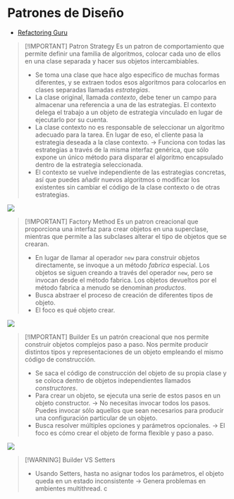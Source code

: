 # Patrones de Diseño
- [Refactoring Guru](https://refactoring.guru/es/design-patterns/catalog)

> [!IMPORTANT] Patron Strategy
> Es un patron de comportamiento que permite definir una familia de algoritmos, colocar cada uno de ellos en una clase separada y hacer sus objetos intercambiables.
> - Se toma una clase que hace algo especifico de muchas formas diferentes, y se extraen todos esos algoritmos para colocarlos en clases separadas llamadas *estrategias*.
> - La clase original, llamada *contexto*, debe tener un campo para almacenar una referencia a una de las estrategias. El contexto delega el trabajo a un objeto de estrategia vinculado en lugar de ejecutarlo por su cuenta.
> - La clase contexto no es responsable de seleccionar un algoritmo adecuado para la tarea. En lugar de eso, el cliente pasa la estrategia deseada a la clase contexto. -> Funciona con todas las estrategias a través de la misma interfaz genérica, que sólo expone un único método para disparar el algoritmo encapsulado dentro de la estrategia seleccionada.
> - El contexto se vuelve independiente de las estrategias concretas, así que puedes añadir nuevos algoritmos o modificar los existentes sin cambiar el código de la clase contexto o de otras estrategias.


![](Ingeniería%20de%20Software%20I/img/Pasted%20image%2020241127181817.png)



> [!IMPORTANT] Factory Method
> Es un patron creacional que proporciona una interfaz para crear objetos en una superclase, mientras que permite a las subclases alterar el tipo de objetos que se crearan.
> - En lugar de llamar al operador `new` para construir objetos directamente, se invoque a un método *fabrica* especial. Los objetos se siguen creando a través del operador `new`, pero se invocan desde el método fabrica. Los objetos devueltos por el método fabrica a menudo se denominan *productos*.
> - Busca abstraer el proceso de creación de diferentes tipos de objeto.
> - El foco es qué objeto crear.

![](Ingeniería%20de%20Software%20I/img/Pasted%20image%2020241127182244.png)


> [!IMPORTANT] Builder
> Es un patrón creacional que nos permite construir objetos complejos paso a paso. Nos permite producir distintos tipos y representaciones de un objeto empleando el mismo código de construcción.
> - Se saca el código de construcción del objeto de su propia clase y se coloca dentro de objetos independientes llamados *constructores*.
> - Para crear un objeto, se ejecuta una serie de estos pasos en un objeto constructor. -> No necesitas invocar todos los pasos. Puedes invocar sólo aquellos que sean necesarios para producir una configuración particular de un objeto.
> - Busca resolver múltiples opciones y parámetros opcionales. -> El foco es cómo crear el objeto de forma flexible y paso a paso.

![](Ingeniería%20de%20Software%20I/img/Pasted%20image%2020241201095637.png)


> [!WARNING] Builder VS Setters
> - Usando Setters, hasta no asignar todos los parámetros, el objeto queda en un estado inconsistente -> Genera problemas en ambientes multithread.
c